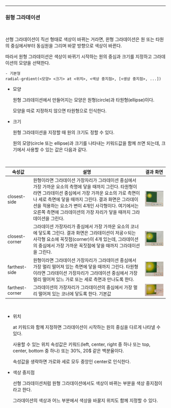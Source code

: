 ***
### 원형 그라데이션

<br>

선형 그라데이션이 직선 형태로 색상이 바뀌는 거라면, 윈형 그라데이션은 원 또는 타원의 중심에서부터 동심원을 그리며 바깥 방향으로 색상이 바뀐다.

따라서 원형 그라데이션은 색상이 바뀌기 시작하는 원의 중심과 크기를 지정하고 그라데이션의 모양을 선택한다.

    - 기본형
    radial-grdient(<모양> <크기> at <위치>, <색상 중지점>, [<생상 중지점>, ...])

- 모양 

    원형 그라데이션에서 만들어지는 모양은 원형(circle)과 타원형(ellipse)이다.

    모양을 따로 지정하지 않으면 타원형으로 인식한다.

- 크기

    원형 그라데이션을 지정할 때 원의 크기도 정할 수 있다.

    원의 모양(circle 또는 ellipse)과 크기를 나타내는 키워드값을 함께 쓰면 되는데, 크기에서 사용할 수 있는 값은 다음과 같다.


<br>

|속성값|설명|결과 화면|
|------|----|---------|
|closest-side|원형이라면 그라데이션 가장자리가 그라데이션 중심에서 가장 가까운 요소의 측명에 닿을 때까지 그린다. 타원형이라면 그라데이션 중심에서 가장 가까운 요소의 가로 측면이나 세로 측면에 닿을 때까지 그린다. 결과 화면은 그라데이션을 적용하는 요소가 변이 4개인 사각형이다. 여기에서는 오른쪽 측면에 그라데이션의 가장 자리가 닿을 때까지 그라데이션을 그린다.|<img src='./img/css21.jpg'>|
|closest-corner|그라데이션 가장자리가 중심에서 가장 가까운 요소의 코너에 닿도록 그린다. 결과 화면은 그라데이션이 저굥ㅇ되는 사각형 요소에 꼭짓점(corner)이 4개 있는데, 그라데이션의 중심에서 가장 가까운 꼭짓점에 닿을 때까지 그라데이션을 그린다.|<img src='./img/css22.jpg'>|
|farthest-side|원형이라면 그라데이션 가장자리가 그라데이션 중심에서 가장 멀리 떨어져 있는 측면에 닿을 때까지 그린다. 타원형이라면 그라데이션 가장자리가 그라데이션 중심에서 가장 멀리 떨어져 있느 가로 또는 세로 측면과 만나도록 한다.|<img src='./img/css23.jpg'>|
|farthest-corner|그라데이션의 가장자리가 그라데이션의 중심에서 가장 멀리 떨어져 있는 코너에 닿도록 한다. 기본값|<img src='./img/css24.jpg'>|


<br>

- 위치

    at 키워드와 함께 지정하면 그라데이션이 시작하는 원의 중심을 다르게 나타낼 수 있다.

    사용할 수 있는 위치 속성값은 키워드(left, center, right 중 하나 또는 top, center, bottom 중 하나) 또는 30%, 20$ 같은 백분율이다.

    속성값을 생략하면 가로와 세로 모두 중앙인 center로 인식한다.


- 색상 중지점

    선형 그라데이션처럼 원형 그라데이션에서도 색상이 바뀌는 부분을 색상 중지점이라고 한다.

    그라데이션의 색상과 어느 부분에서 색상을 바꿀지 위치도 함께 지정할 수 있다.

